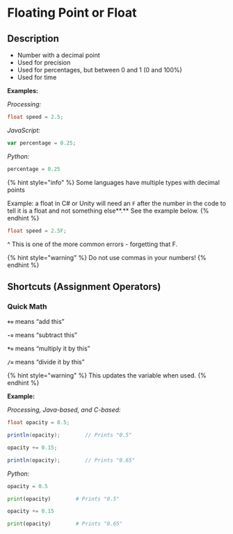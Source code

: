 # Floating Point or Float

## Description

* Number with a decimal point
* Used for precision
* Used for percentages, but between 0 and 1 \(0 and 100%\)
* Used for time

**Examples:**

_Processing:_

```java
float speed = 2.5;
```

_JavaScript:_

```javascript
var percentage = 0.25;
```

_Python:_

```python
percentage = 0.25
```

{% hint style="info" %}
Some languages have multiple types with decimal points

Example: a float in C\# or Unity will need an `F` after the number in the code to tell it is a float and not something else**.** See the example below.
{% endhint %}

```csharp
float speed = 2.5F;
```

^ This is one of the more common errors - forgetting that F.

{% hint style="warning" %}
Do not use commas in your numbers!
{% endhint %}

## Shortcuts \(Assignment Operators\)

### Quick Math

**`+=`** means “add this”

**`-=`** means “subtract this”

**`*=`** means “multiply it by this”

**`/=`** means “divide it by this”

{% hint style="warning" %}
This updates the variable when used.
{% endhint %}

**Example:**      

_Processing, Java-based, and C-based:_

```java
float opacity = 0.5;

println(opacity);        // Prints "0.5"

opacity += 0.15;

println(opacity);        // Prints "0.65"
```

_Python:_

```python
opacity = 0.5

print(opacity)        # Prints "0.5"

opacity += 0.15

print(opacity)        # Prints "0.65"
```

